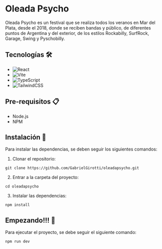 # Oleada Psycho

Oleada Psycho es un festival que se realiza todos los veranos en Mar del Plata, desde el 2018, donde se reciben bandas y público, de diferentes puntos de Argentina y del exterior, de los estilos Rockabilly, SurfRock, Garage, Swing y Pyschobilly.

## Tecnologías 🛠️

- ![React](https://img.shields.io/badge/react-%2320232a.svg?style=for-the-badge&logo=react&logoColor=%2361DAFB)
- ![Vite](https://img.shields.io/badge/vite-%23646CFF.svg?style=for-the-badge&logo=vite&logoColor=white)
- ![TypeScript](https://img.shields.io/badge/typescript-%23007ACC.svg?style=for-the-badge&logo=typescript&logoColor=white)
- ![TailwindCSS](https://img.shields.io/badge/tailwindcss-%2338B2AC.svg?style=for-the-badge&logo=tailwind-css&logoColor=white)

## Pre-requisitos 📋

- Node.js
- NPM

## Instalación 🔧

Para instalar las dependencias, se deben seguir los siguientes comandos:

1. Clonar el repositorio:

```
git clone https://github.com/GabrielGirotti/oleadapsycho.git
```

2. Entrar a la carpeta del proyecto:

```
cd oleadapsycho
```

3. Instalar las dependencias:

```
npm install
```

## Empezando!!! 🚀

Para ejecutar el proyecto, se debe seguir el siguiente comando:

```
npm run dev
```
